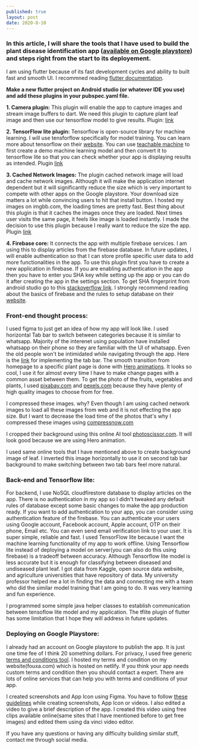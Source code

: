 ```yaml
---
published: true
layout: post
date: 2020-8-10
---
```

### **In this article, I will share the tools that I have used to build the plant disease identification app ([available on Google playstore](https://play.google.com/store/apps/details?id=com.fouxa.plantdiseasedetection)) and steps right from the start to its deployement.**
I am using flutter because of its fast development cycles and ability to built fast and smooth UI. I recommned reading [flutter documentation](https://docs.flutter.dev/).

**Make a new flutter project on Android studio (or whatever IDE you use) and add these plugins in your pubspec.yaml file.**

**1. Camera plugin:** This plugin will enable the app to capture images and stream image buffers to dart. We need this plugin to capture plant leaf image and then use our tensorflow model to give results.
Plugin: [link](https://pub.dev/packages/camera)

**2. TensorFlow lite plugin:** Tensorflow is open-source library for machine learning. I will use tensforflow specifically for model training. You can learn more about tensorflow on their [website](https://www.tensorflow.org/learn). 
You can use [teachable machine](https://teachablemachine.withgoogle.com/) to first create a demo machine learning model and then convert it to tensorflow lite so that you can check whether your app is displaying results as intended.
Plugin [link](https://pub.dev/packages/tflite)

**3. Cached Network Images:** The plugin cached network image will load and cache network images. Although it will make the application internet dependent but it will significantly reduce the size which is very important to compete with other apps on the Google playstore. Your download size matters a lot while convincing users to hit that install button. I hosted my images on imgbb.com, the loading times are pretty fast. Best thing about this plugin is that it caches the images once they are loaded. Next times user visits the same page, it feels like image is loaded instantly. I made the decision to use this plugin because I really want to reduce the size the app.
Plugin [link](https://pub.dev/packages/cached_network_image)

**4. Firebase core:** It connects the app with multiple firebase services. I am using this to display articles from the firebase database. In future updates, I will enable authentication so that I can store profile specific user data to add more functionalities in the app. To use this plugin first you have to create a new application in firebase. If you are enabling authentication in the app then you have to enter you SHA key while setting up the app or you can do it after creating the app in the settings section. To get SHA fingerprint from android studio go to this [stackoverflow link](https://stackoverflow.com/questions/27609442/how-to-get-the-sha-1-fingerprint-certificate-in-android-studio-for-debug-mode).
I strongly recommend reading about the basics of firebase and the rules to setup database on their [website](https://cloud.google.com/firestore/docs/client/get-firebase).

### **Front-end thought process:** 

I used figma to just get an idea of how my app will look like. I used horizontal Tab bar to switch between categories because it is similar to whatsapp. Majority of the interenet using population have installed whatsapp on their phone so they are familiar with the UI of whatsapp. Even the old people won't be intimidated while navigating through the app. Here is the [link](https://docs.flutter.dev/cookbook/design/tabs) for implementing the tab bar. 
The smooth transition from homepage to a specific plant page is done with [Hero animations](https://docs.flutter.dev/development/ui/animations/hero-animations#:~:text=Flying%20an%20image%20from%20one,as%20a%20shared%20element%20transition.). It looks so cool, I use it for almost every time I have to make change pages with a common asset between them.
To get the photo of the fruits, vegetables and plants, I used [pixabay.com](pixabay.com) and [pexels.com](pexels.com) because they have plenty of high quality images to choose from for free.

I compressed these images. why? 
Even though I am using cached network images to load all these images from web and it is not effecting the app size. But I want to decrease the load time of the photos that's why I compressed these images using [compressnow.com](https://compressnow.com/)

I cropped their background using this online AI tool [photoscissor.com](https://photoscissors.com/). It will look good because we are using Hero animation.

I used same online tools that I have mentioned above to create background image of leaf. I inverted this image horizontally to use it on second tab bar background to make switching between two tab bars feel more natural.

### **Back-end and Tensorflow lite:**

For backend, I use NoSQL cloudfirestore database to display articles on the app. There is no authentication in my app so I didn't tweaked any default rules of database except some basic changes to make the app production ready. 
If you want to add authentication to your app, you can consider using authentication feature of the firebase. You can authenticate your users using Google account, Facebook account, Apple account, OTP on their phone, Email etc. You can even send email verification link to your user. It is super simple, reliable and fast. 
I used TensorFlow lite because I want the machine learning functionality of my app to work offline.
Using Tensorflow lite instead of deploying a model on server(you can also do this using firebase) is a tradeoff between accuracy. Although Tensorflow lite model is less accurate but it is enough for classifying between diseased and undiseased plant leaf. I got data from Kaggle, open source data website, and agriculture universities that have repository of data. My university professor helped me a lot in finding the data and connecting me with a team who did the similar model training that I am going to do. It was very learning and fun experience. 

I programmed some simple java helper classes to establish communication between tensoflow lite model and my application. The tflite plugin of flutter has some limitation that I hope they will address in future updates.

### **Deploying on Google Playstore:**

I already had an account on Google playstore to publish the app. It is just one time fee of I think 20 something dollars.
For privacy, I used free generic [terms and conditions tool](https://www.termsandconditionsgenerator.com/). I hosted my terms and condition on my website(fouxa.com) which is hosted on netlify. If you think your app needs custom terms and condition then you should contact a expert. There are lots of online services that can help you with terms and conditions of your app.

I created screenshots and App Icon using Figma. You have to follow [these guidelines](https://support.google.com/googleplay/android-developer/answer/9866151?hl=en#zippy=) while creating screenshots, App Icon or videos. I also edited a video to give a brief description of the app. I created this video using free clips available online(same sites that I have mentioned before to get free images) and edited them using da vinci video editor.

If you have any questions or having any difficulty building similar stuff, contact me through social media.
